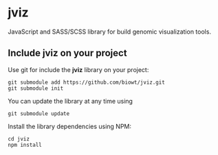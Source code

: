 # jviz

JavaScript and SASS/SCSS library for build genomic visualization tools.


## Include jviz on your project

Use git for include the **jviz** library on your project:

```
git submodule add https://github.com/biowt/jviz.git
git submodule init
```

You can update the library at any time using

```
git submodule update
```

Install the library dependencies using NPM:

```
cd jviz
npm install
```
